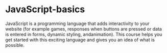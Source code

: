 # JavaScript-basics
JavaScript is a programming language that adds interactivity to your website (for example games, responses when buttons are pressed or data is entered in forms, dynamic styling, andanimation). This course helps you get started with this exciting language and gives you an idea of what is possible.
